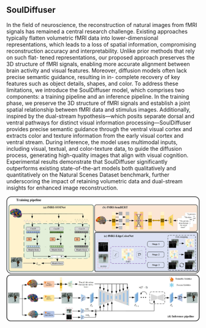 ## SoulDiffuser

In the field of neuroscience, the reconstruction of natural images from fMRI signals has remained a central research challenge.
Existing approaches typically flatten volumetric fMRI data into lower-dimensional representations, which leads to a loss of
spatial information, compromising reconstruction accuracy and interpretability. Unlike prior methods that rely on such flat-
tened representations, our proposed approach preserves the 3D structure of fMRI signals, enabling more accurate alignment
between brain activity and visual features. Moreover, diffusion models often lack precise semantic guidance, resulting in in-
complete recovery of key features such as object details, shapes, and color. To address these limitations, we introduce the
SoulDiffuser model, which comprises two components: a training pipeline and an inference pipeline. In the training phase, we
preserve the 3D structure of fMRI signals and establish a joint spatial relationship between fMRI data and stimulus images.
Additionally, inspired by the dual-stream hypothesis—which posits separate dorsal and ventral pathways for distinct visual
information processing—SoulDiffuser provides precise semantic guidance through the ventral visual cortex and extracts color
and texture information from the early visual cortex and ventral stream. During inference, the model uses multimodal inputs,
including visual, textual, and color-texture data, to guide the diffusion process, generating high-quality images that align with
visual cognition. Experimental results demonstrate that SoulDiffuser significantly outperforms existing state-of-the-art models
both qualitatively and quantitatively on the Natural Scenes Dataset benchmark, further underscoring the impact of retaining
volumetric data and dual-stream insights for enhanced image reconstruction.

![nc-31](Figure/nc-31.jpg)
